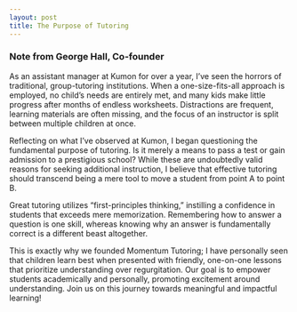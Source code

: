 ```yaml
---
layout: post
title: The Purpose of Tutoring
---
```


### Note from George Hall, Co-founder

As an assistant manager at Kumon for over a year, I’ve seen the horrors of traditional, group-tutoring institutions. When a one-size-fits-all approach is employed, no child’s needs are entirely met, and many kids make little progress after months of endless worksheets. Distractions are frequent, learning materials are often missing, and the focus of an instructor is split between multiple children at once. 

Reflecting on what I’ve observed at Kumon, I began questioning the fundamental purpose of tutoring. Is it merely a means to pass a test or gain admission to a prestigious school? While these are undoubtedly valid reasons for seeking additional instruction, I believe that effective tutoring should transcend being a mere tool to move a student from point A to point B.

Great tutoring utilizes “first-principles thinking,” instilling a confidence in students that exceeds mere memorization. Remembering how to answer a question is one skill, whereas knowing why an answer is fundamentally correct is a different beast altogether.  

This is exactly why we founded Momentum Tutoring; I have personally seen that children learn best when presented with friendly, one-on-one lessons that prioritize understanding over regurgitation. Our goal is to empower students academically and personally, promoting excitement around understanding. Join us on this journey towards meaningful and impactful learning!